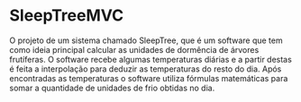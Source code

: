 # SleepTreeMVC
O projeto de um sistema chamado SleepTree, que é um software que tem como ideia principal calcular as unidades de dormência de árvores frutíferas. O software recebe algumas temperaturas diárias e a partir destas é feita a interpolação para deduzir as temperaturas do resto do dia. Após encontradas as temperaturas o software utiliza fórmulas matemáticas para somar a quantidade de unidades de frio obtidas no dia. 
